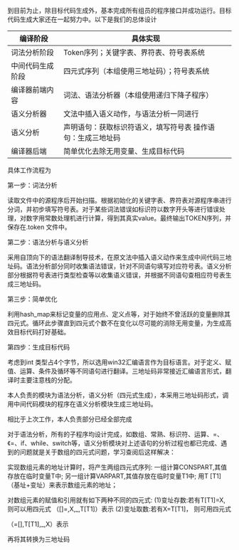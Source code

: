 到目前为止，除目标代码生成外，基本完成所有组员的程序接口并成功运行。目标代码生成大家还在一起努力中。以下是我们的总体设计

| **编译阶段**     | **具体实现**                                                 |
| ---------------- | ------------------------------------------------------------ |
| 词法分析阶段     | Token序列；关键字表、界符表、符号表系统                      |
| 中间代码生成阶段 | 四元式序列（本组使用三地址码）；符号表系统                   |
| 编译器前端内容   | 词法、语法分析器（本组使用递归下降子程序）                   |
| 语义分析器       | 文法中插入语义动作，与语法分析一同进行                       |
| 语义分析         | 声明语句：获取标识符语义，填写符号表  操作语句：生成三地址码 |
| 编译器后端       | 简单优化去除无用变量、生成目标代码                           |

具体工作流程为

第一步：词法分析

读取文件中的源程序后开始扫描。根据初始化的关键字表、界符表对源程序串进行分词，并初步填写符号表。对于某些词法错误如标识符以数字开头等进行错误处理，对数字用常数处理机进行计算，得到其真实value。最终输出TOKEN序列，并保存在.token 文件中。

第二步：语法分析与语义分析

采用自顶向下的语法翻译制导技术，在原文法中插入语义动作来生成中间代码三地址码。语法分析部分同时收集语法错误，针对不同语句填写对应符号表。语义分析部分根据符号表进行类型检查等以收集语义错误，并根据不同语句查相应符号表生成三地址码。

第三步：简单优化

利用hash_map来标记变量的应用点、定义点等，对于始终不曾活跃的变量删除其四元式。循环此步骤直到四元式个数不在变化以尽可能的消除无用变量，为生成高效目标代码打好基础。

第四步：生成目标代码

考虑到int 类型占4个字节，所以选用win32汇编语言作为目标语言。对于定义、赋值、运算、条件及循环等不同语句进行翻译。三地址码非常接近汇编语言形式，翻译时主要注意栈的分配。

本人负责的模块为语法分析，语义分析（四元式生成），本采用三地址码形式，调用中间代码模块的程序在语义分析模块生成三地址码。

相比于上次工作，本人负责部分已经全部完成

对于语法分析，所有的子程序均设计完成，如数组、常熟、标识符、运算、=、《=、if、while、switch等，语义分析模块对上述语句的分析过程也都已完成、遇到的问题就是关于数组的四元式问题，学习查阅后这样解决：

实现数组元素的地址计算时，将产生两组四元式序列:
一组计算CONSPART,其值存放在临时变量T中;
另一组计算VARPART,其值存放在临时变量T1中;
用T [T1]（基址+变址）来表示数组元素的地址；

对数组元素的赋值和引用就有如下两种不同的四元式:
(1)变址存数:若有T[T1]=X,则可以用四元式
（[]=,X,_,T[T1]）表示
(2)变址取数:若有X=T[T1]， 则可用四元式

（=[],T[T1],_,X）表示

再将其转换为三地址码

